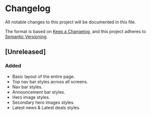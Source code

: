 # Changelog

All notable changes to this project will be documented in this file.

The format is based on [Keep a Changelog](https://keepachangelog.com/en/1.0.0/),
and this project adheres to [Semantic Versioning](https://semver.org/spec/v2.0.0.html).

## [Unreleased]

### Added

- Basic layout of the entire page.
- Top nav bar styles across all screens.
- Nav bar styles.
- Announcement bar styles.
- Hero image styles.
- Secondary hero images styles.
- Latest news & Latest deals styles.
